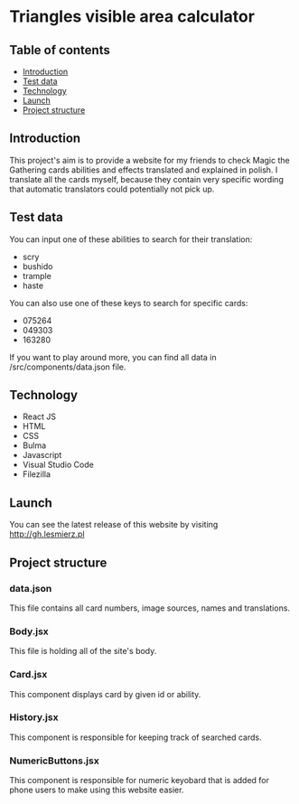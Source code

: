 # Triangles visible area calculator

## Table of contents

- [Introduction](#introduction)
- [Test data](#test-data)
- [Technology](#technology)
- [Launch](#launch)
- [Project structure](#project-structure)

## Introduction

This project's aim is to provide a website for my friends to check Magic the Gathering cards abilities and effects translated and explained in polish. I translate all the cards myself, because they contain very specific wording that automatic translators could potentially not pick up.

## Test data

You can input one of these abilities to search for their translation:

- scry
- bushido
- trample
- haste

You can also use one of these keys to search for specific cards:

- 075264
- 049303
- 163280

If you want to play around more, you can find all data in /src/components/data.json file.

## Technology

- React JS
- HTML
- CSS
- Bulma
- Javascript
- Visual Studio Code
- Filezilla

## Launch

You can see the latest release of this website by visiting http://gh.lesmierz.pl

## Project structure

### data.json

This file contains all card numbers, image sources, names and translations.

### Body.jsx

This file is holding all of the site's body.

### Card.jsx

This component displays card by given id or ability.

### History.jsx

This component is responsible for keeping track of searched cards.

### NumericButtons.jsx

This component is responsible for numeric keyobard that is added for phone users to make using this website easier.
